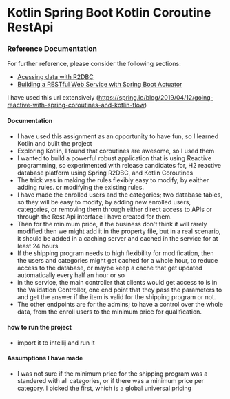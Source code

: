 # Kotlin Spring Boot Kotlin Coroutine RestApi

### Reference Documentation
For further reference, please consider the following sections:

* [Acessing data with R2DBC](https://spring.io/guides/gs/accessing-data-r2dbc/)
* [Building a RESTful Web Service with Spring Boot Actuator](https://spring.io/guides/gs/actuator-service/)

I have used this url extensively 
(https://spring.io/blog/2019/04/12/going-reactive-with-spring-coroutines-and-kotlin-flow)

#### Documentation

- I have used this assignment as an opportunity to have fun, so I learned Kotlin and built the project 
- Exploring Kotlin, I found that coroutines are awesome, so I used them
- I wanted to build a powerful robust application that is using Reactive programming, so experimented with release candidates for, H2 reactive database platform using Spring R2DBC, and Kotlin Coroutines
- The trick was in making the rules flexibly easy to modify, by eaither adding rules. or modifying the existing rules.
- I have made the enrolled users and the categories; two database tables, so they will be easy to modify, by adding new enrolled users, categories, or removing them through either direct access to APIs or through the Rest Api interface I have created for them.
- Then for the minimum price, if the business don't think it will rarely modified then we might add it in the property file, but in a real scenario, it should be added in a caching server and cached in the service for at least 24 hours
- If the shipping program needs to high flexibility for modification, then the users and categories might get cached for a whole hour, to reduce access to the database, or maybe keep a cache that get updated automatically every half an hour or so  
- in the service, the main controller that clients would get access to is in the Validation Controller, one end point that they pass the parameters to and get the answer if the item is valid for the shipping program or not.
- The other endpoints are for the admins; to have a control over the whole data, from the enroll users to the minimum price for qualification.

#### how to run the project

- import it to intellij and run it

#### Assumptions I have made

- I was not sure if the minimum price for the shipping program was a standered with all categories, or if there was a minimum price per category. I picked the first, which is a global universal pricing